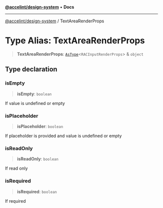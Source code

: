 [**@accelint/design-system**](../README.md) • **Docs**

***

[@accelint/design-system](../README.md) / TextAreaRenderProps

# Type Alias: TextAreaRenderProps

> **TextAreaRenderProps**: [`AsType`](AsType.md)\<`RACInputRenderProps`\> & `object`

## Type declaration

### isEmpty

> **isEmpty**: `boolean`

If value is undefined or empty

### isPlaceholder

> **isPlaceholder**: `boolean`

If placeholder is provided and value is undefined or empty

### isReadOnly

> **isReadOnly**: `boolean`

If read only

### isRequired

> **isRequired**: `boolean`

If required
